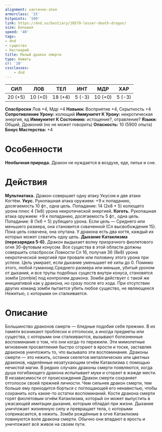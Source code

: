 ```yaml
---
alignment: хаотично-злая
armorclass: '15'
hitpoints: '199'
link: https://dnd.su/bestiary/10579-lesser-death-dragon/
size: Большая
speed: '40'
tags:
- dnd
- существо
- бестиарий
title: Малый дракон смерти
type: Нежить
cr: '10'
cssclasses:
    - dnd
---
```



| СИЛ | ЛОВ | ТЕЛ | ИНТ | МДР | ХАР |
|---|---|---|---|---|---|
| 20 (+5) | 10 (+0) | 18 (+4) | 5 (-3) | 10 (+0) | 5 (-3) |
**Спасброски** Лов +4, Мдр +4
**Навыки:** Восприятие +4, Скрытность +4
**Сопротивление Урону:** колющий
**Иммунитет К Урону:** некротическая энергия, яд
**Иммунитет К Состоянию:** истощение?, отравление?
**Языки:** Общий, Драконий (но не может говорить)
**Опасность:** 10 (5900 опыта)
**Бонус Мастерства:** +4


# Особенности
**Необычная природа.** Дракон не нуждается в воздухе, еде, питье и сне.


# Действия
**Мультиатака.** Дракон совершает одну атаку Укусом и две атаки Когтём.
**Укус.** Рукопашная атака оружием: +9 к попаданию, досягаемость 10 фт., одна цель. Попадание: 14 (2к8 + 5) колющего урона плюс 4 (1к8) урона некротической энергией.
**Коготь.** Рукопашная атака оружием: +9 к попаданию, досягаемость 5 фт., одна цель. Попадание: 8 (1к6 + 5) рубящего урона. Если цель — Среднего или меньшего размера, она становится схваченной (Сл высвобождения 15). Пока цель схвачена, она опутана. У дракона есть два когтя, каждый их которых может схватить одну цель.
**Дыхание Катаклизма (перезарядка 5-6).** Дракон выдыхает волну призрачного фиолетового огня 30-футовым конусом. Все существа в этой области должны совершить спасбросок Ловкости Сл 16, получая 36 (8к8) урона некротической энергией при провале или половину этого урона при успехе. Цель умирает, если дыхание уменьшает её хиты до 0. Помимо этого, любой гуманоид Среднего размера или меньше, убитый уроном от дыхания, и все трупы подобных существ внутри конуса, становятся зомби [zombie] под контролем дракона. Зомби действует с такой же инициативой как у дракона, но сразу после его хода. При отсутствии других команд зомби пытается убить любое существо, не являющееся Нежитью, с которыми он сталкивается.


# Описание
Большинство драконов смерти — бледные подобия себя прежних. В их памяти возникают проблески и отголоски, а иногда предметы или существа, с которыми они сталкиваются, вызывают болезненные воспоминания о том, что они когда-то пережили. Эти мимолетные мгновения просветления быстро сгорают в ярости и тоске, заставляя драконов уничтожить то, что вызывало эти воспоминания. Драконы смерти — это нежить, останки скелетов металлических или цветных драконов, наделённые незатухающим огнём Катаклизма с помощью нечистой магии. В редких случаях драконы смерти появляются, когда душа погибающего дракона испытывает муки и сгорает в жажде мести. В независимости от происхождения Дракон смерти сохраняет отголосок своей прежней личности. Чем сильнее дракон смерти, тем больше ему приходится борться с поглощающей его ненавистью, чтобы сохранить хоть какие-то остатки воспоминаний. Кости дракона смерти горят фиолетовым огнём Катаклизма, который он может выпустить в ужасающей имитации дыхания, которым обладал при жизни. Дыхание уничтожает жизненную силу и превращает тела, с которыми соприкасается, в нежить. Зомби рождённые в огне Катаклизма повинуются воле дракона смерти. Обычно они впадают в ярость и уничтожают всё живое на своем пути.